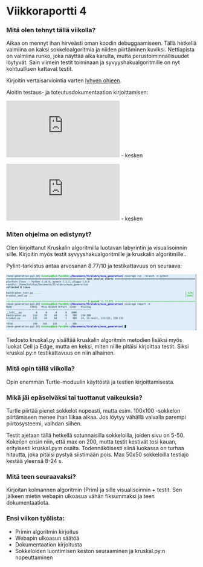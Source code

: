 # Viikkoraportti 4

### Mitä olen tehnyt tällä viikolla?

Aikaa on mennyt ihan hirveästi oman koodin debuggaamiseen. Tällä hetkellä valmiina on kaksi sokkeloalgoritmia ja niiden piirtäminen kuviksi. Nettiapista on valmiina runko, joka näyttää aika karulta, mutta perustoiminnallisuudet löytyvät. Sain viimein testit toiminaan ja syvyyshakualgoritmille on nyt kohtuullisen kattavat testit.

Kirjoitin vertaisarviointia varten [lyhyen ohjeen](https://github.com/KatjaKvintus/maze_generation/blob/main/dokumentaatio/testausohjeita.md).

Aloitin testaus- ja toteutusdokumentaation kirjoittamisen:

![Testausdokumentti](https://github.com/KatjaKvintus/maze_generation/blob/main/dokumentaatio/testausdokumentti.md) - kesken

![Toteutusdokumentti](https://github.com/KatjaKvintus/maze_generation/blob/main/dokumentaatio/toteutusdokumentti.md) - kesken


### Miten ohjelma on edistynyt?

Olen kirjoittanut Kruskalin algoritmilla luotavan labyrintin ja visualisoinnin sille. Kirjoitin myös testit syvyyshakualgoritmille ja kruskalin algoritmille..

Pylint-tarkistus antaa arvosanan 8.77/10 ja testikattavuus on seuraava:

![](https://github.com/KatjaKvintus/maze_generation/blob/main/dokumentaatio/Kuvat/Testikattavuus%202023-04-6.png)

Tiedosto kruskal.py sisältää kruskalin algoritmin metodien lisäksi myös luokat Cell ja Edge, mutta en keksi, miten niille pitäisi kirjoittaa testit. Siksi kruskal.py:n testikattavuus on niin alhainen.


### Mitä opin tällä viikolla?

Opin enemmän Turtle-moduulin käyttöstä ja testien kirjoittamisesta.


### Mikä jäi epäselväksi tai tuottanut vaikeuksia? 

Turtle piirtää pienet sokkelot nopeasti, mutta esim. 100x100 -sokkelon piirtämiseen menee ihan liikaa aikaa. Jos löytyy vähällä vaivalla parempi piirtosysteemi, vaihdan siihen.

Testit ajetaan tällä hetkellä sotunnaisilla sokkeloilla, joiden sivu on 5-50. Kokeilen ensin niin, että max on 200, mutta testit kestivät tosi kauan, erityisesti kruskal.py:n osalta. Todennäköisesti siinä luokassa on turhaa hitautta, joka pitäisi pystyä siistimään pois. Max 50x50 sokkeloilla testiajo kestää yleensä 8-24 s.


### Mitä teen seuraavaksi?

Kirjoitan kolmannen algoritmin (Prim) ja sille visualisoinnin + testit. Sen jälkeen mietin webapin ulkoasua vähän fiksummaksi ja teen dokumentaatiota.


### Ensi viikon työlista:
- Primin algoritmin kirjoitus
- Webapin ulkoasun säätöä
- Dokumentaation kirjoitusta
- Sokkeloiden luontimisen keston seuraaminen ja kruskal.py:n nopeuttaminen
